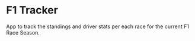 # F1 Tracker

App to track the standings and driver stats per each race for the current F1 Race Season.

